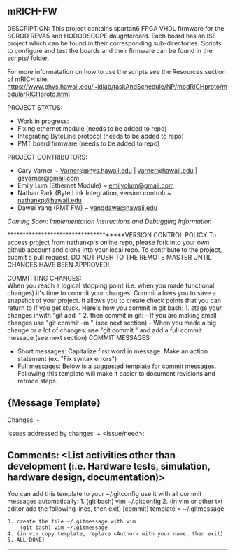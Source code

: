 mRICH-FW
----------
DESCRIPTION:
This project contains spartan6 FPGA VHDL firmware for the SCROD REVA5 and HODODSCOPE daughtercard. Each board has an ISE 
project which can be found in their corresponding sub-directories. Scripts to configure and test the boards and their firmware
can be found in the scripts/ folder. 

For more informatation on how to use the scripts see the Resources section of mRICH site: 
https://www.phys.hawaii.edu/~idlab/taskAndSchedule/NP/modRICHproto/modularRICHproto.html

PROJECT STATUS: 
  - Work in progress: 
  - Fixing ethernet module (needs to be added to repo)
  - Integrating ByteLine protocol (needs to be added to repo)
  - PMT board firmware (needs to be added to repo)
  
PROJECT CONTRIBUTORS:
+ Gary Varner ~ Varner@phys.hawaii.edu | varner@hawaii.edu | gsvarner@gmail.com
+ Emily Lum (Ethernet Module) ~ emilyolum@gmail.com
+ Nathan Park (Byte Link Integration, version control) ~ nathankp@hawaii.edu
+ Dawei Yang (PMT FW) ~ yangdawe@hawaii.edu
 
*Coming Soon: Implementation Instructions and Debugging Information*


*************************************VERSION CONTROL POLICY
To access project from nathankp's online repo, please fork into your own github account and clone into your local repo.
To contribute to the project, submit a pull request. DO NOT PUSH TO THE REMOTE MASTER UNTIL CHANGES HAVE BEEN APPROVED!

COMMITTING CHANGES:   
When you reach a logical stopping point (i.e. when you made functional changes) it's time to commit your changes. 
Commit allows you to save a snapshot of your project. It allows you to create check points that you can return
to if you get stuck. 
	Here's how you commit in git bash: 
		1. stage your changes inwith "git add ." 
		2. then commit in git: 
		        - If you are making small changes use "git commit -m <Short message>" (see next section) 
			- When you made a big change or a lot of changes: use "git commit " 
			  and add a full commit message (see next section) 
COMMIT MESSAGES:
 - Short messages: Capitalize first word in message. Make an action statement (ex. "Fix syntax errors")
 - Full messages: Below is a suggested template for commit messages. Following this template will make 
   it easier to document revisions and retrace steps. 
  
  {Message Template} 
  ----------------------------------------------
   <Insert commit title here>
   <Author>
   Changes:
      - <Filename> <List Changes>

   Issues addressed by changes:
      + <Issue/need>: <explanation>

   Comments:
    <Describe remaining issues and bugs>
    <List activities other than development (i.e. Hardware tests, simulation, hardware design, documentation)>
   ---------------------------------------------
   You can add this template to your ~/.gitconfig use it with all commit messages automatically: 
   	1. (git bash) vim ~/.gitconfig
	2. (in vim or other txt editor add the following lines, then exit) 
	   [commit] 
	   	template = ~/.gitmessage
	   
	3. create the file ~/.gitmessage with vim 
		(git bash) vim ~/.gitmessage 
	4. (in vim copy template, replace <Author> with your name, then exit)
	5. ALL DONE! 
*************************************************************************************************************

